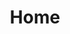 ---
title: 'Home'
metaDesc: 'Brad Hunt, UX Leader'
layout: 'layouts/home.njk'

intro:
    primary: "Founded in 1984 as a baby, Brad is a ux and product leader with over ten years of experience building for startups and government agencies."
    secondary: 'This is a sentence that has more emphasis than the others. It’s bigger and has more text weight. It might actually be a few sentences.'
    summary: "I'm baby palo santo chicharrones direct trade bitters authentic bespoke thundercats gentrify beard. Authentic cold-pressed helvetica, vice air plant enamel pin art party tote bag ramps jean shorts. Artisan godard cronut four dollar toast shaman art party vape. Squid marfa cliche portland messenger bag letterpress blog celiac hexagon venmo copper mug aesthetic shoreditch mixtape. Kitsch flexitarian cray viral vinyl schlitz artisan hammock cred literally dreamcatcher. Vegan flexitarian wolf irony, chia cloud bread austin kickstarter pour-over la croix chicharrones umami."

featuredWork:
  title: 'Selected work'
  summary: 'Case studies showing some ux magic'
---